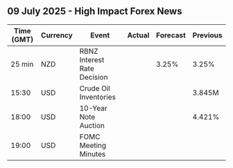 ## 09 July 2025 - High Impact Forex News

| Time (GMT) | Currency | Event | Actual | Forecast | Previous |
|------|----------|-------|--------|----------|----------|
| 25 min | NZD | RBNZ Interest Rate Decision |  | 3.25% | 3.25% |
| 15:30 | USD | Crude Oil Inventories |  |  | 3.845M |
| 18:00 | USD | 10-Year Note Auction |  |  | 4.421% |
| 19:00 | USD | FOMC Meeting Minutes |  |  |  |
